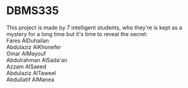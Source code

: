 ﻿# DBMS335
This project is made by 7 intelligent students, who they're is kept as a mystery for a long time but it's time to reveal the secret:<br>
 Fares AlDuhailan<br>
 Abdulaziz AlKhonefer<br>
 Omar AlMayouf<br>
 Abdulrahman AlSada'an<br>
 Azzam AlSaeed<br>
 Abdulaziz AlTaweel<br>
 Abdullatif AlManea<br>
